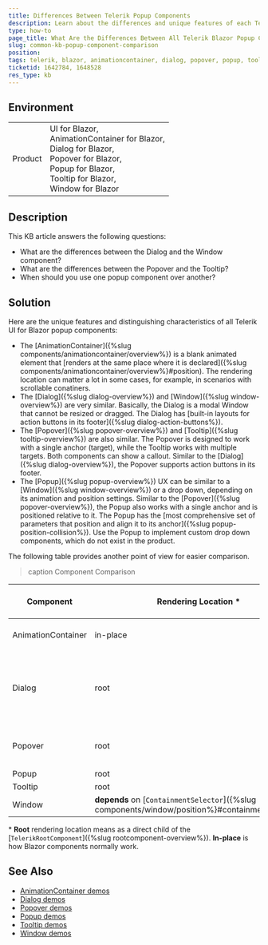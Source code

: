 ```yaml
---
title: Differences Between Telerik Popup Components
description: Learn about the differences and unique features of each Telerik Blazor popup component, such as AnimationContainer, Dialog, Popover, Popup, Tooltip, and Window.
type: how-to
page_title: What Are the Differences Between All Telerik Blazor Popup Components
slug: common-kb-popup-component-comparison
position: 
tags: telerik, blazor, animationcontainer, dialog, popover, popup, tooltip, window
ticketid: 1642784, 1648528
res_type: kb
---
```


## Environment

<table>
    <tbody>
        <tr>
            <td>Product</td>
            <td>
                UI for Blazor, <br />
                AnimationContainer for Blazor, <br />
                Dialog for Blazor, <br />
                Popover for Blazor, <br />
                Popup for Blazor, <br />
                Tooltip for Blazor, <br />
                Window for Blazor
            </td>
        </tr>
    </tbody>
</table>


## Description

This KB article answers the following questions:

* What are the differences between the Dialog and the Window component?
* What are the differences between the Popover and the Tooltip?
* When should you use one popup component over another?


## Solution

Here are the unique features and distinguishing characteristics of all Telerik UI for Blazor popup components:

* The [AnimationContainer]({%slug components/animationcontainer/overview%}) is a blank animated element that [renders at the same place where it is declared]({%slug components/animationcontainer/overview%}#position). The rendering location can matter a lot in some cases, for example, in scenarios with scrollable conatiners.
* The [Dialog]({%slug dialog-overview%}) and [Window]({%slug window-overview%}) are very similar. Basically, the Dialog is a modal Window that cannot be resized or dragged. The Dialog has [built-in layouts for action buttons in its footer]({%slug dialog-action-buttons%}).
* The [Popover]({%slug popover-overview%}) and [Tooltip]({%slug tooltip-overview%}) are also similar. The Popover is designed to work with a single anchor (target), while the Tooltip works with multiple targets. Both components can show a callout. Similar to the [Dialog]({%slug dialog-overview%}), the Popover supports action buttons in its footer.
* The [Popup]({%slug popup-overview%}) UX can be similar to a [Window]({%slug window-overview%}) or a drop down, depending on its animation and position settings. Similar to the [Popover]({%slug popover-overview%}), the Popup also works with a single anchor and is positioned relative to it. The Popup has the [most comprehensive set of parameters that position and align it to its anchor]({%slug popup-position-collision%}). Use the Popup to implement custom drop down components, which do not exist in the product.

The following table provides another point of view for easier comparison.

>caption Component Comparison

| Component | Rendering Location * | Position Relative To | Anchor Elements | Built-in Styled Content | Modality | Resizing and Dragging |
| --- | --- | --- | --- | --- | --- | --- |
| AnimationContainer | in-place | depends on positioned containers and [`Top` and `Left`]({%slug components/animationcontainer/overview%}#position) | 0, but can be simulated | none | no | no |
| Dialog | root | page | 0 | header with [optional close button]({%slug dialog-overview%}#dialog-parameters), footer with action buttons | **yes** | no |
| Popover | root | anchor element | 1, [limited support for multiple](https://demos.telerik.com/blazor-ui/popover/overview) | header, footer with action buttons, callout | no | no |
| Popup | root | anchor element | 1 | **none** | no | no |
| Tooltip | root | anchor element | **unlimited** | icons, callout | no | no |
| Window | **depends** on [`ContainmentSelector`]({%slug components/window/position%}#containmentselector) | page | 0 | header with actions | **depends** on [`Modal`]({%slug components/window/modal%}) | **yes** |

\* **Root** rendering location means as a direct child of the [`TelerikRootComponent`]({%slug rootcomponent-overview%}). **In-place** is how Blazor components normally work.


## See Also

* [AnimationContainer demos](https://demos.telerik.com/blazor-ui/animationcontainer/overview)
* [Dialog demos](https://demos.telerik.com/blazor-ui/dialog/overview)
* [Popover demos](https://demos.telerik.com/blazor-ui/popover/overview)
* [Popup demos](https://demos.telerik.com/blazor-ui/popup/overview)
* [Tooltip demos](https://demos.telerik.com/blazor-ui/tooltip/overview)
* [Window demos](https://demos.telerik.com/blazor-ui/window/overview)
